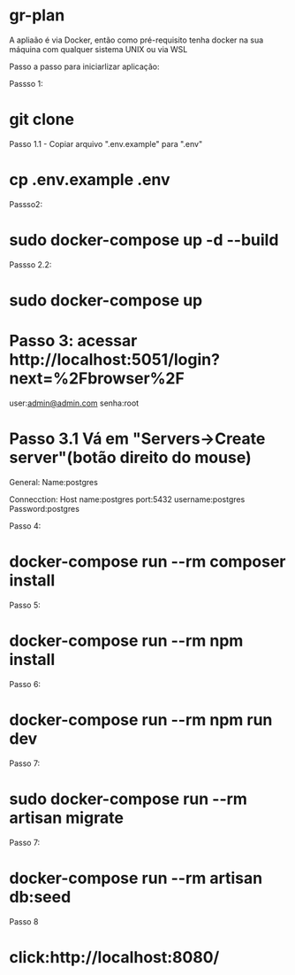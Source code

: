 # gr-plan

A apliaão é via Docker, então como pré-requisito tenha docker na sua máquina com qualquer sistema UNIX ou via WSL

Passo a passo para iniciarlizar aplicação:

Passso 1:
# git clone

Passo 1.1 - Copiar arquivo ".env.example" para ".env"
# cp .env.example .env

Passso2:
# sudo docker-compose up -d --build
Passso 2.2:
# sudo docker-compose up

# Passo 3: acessar http://localhost:5051/login?next=%2Fbrowser%2F
user:admin@admin.com
senha:root

# Passo 3.1 Vá em "Servers->Create server"(botão direito do mouse) 
General:
Name:postgres

Connecction:
Host name:postgres
port:5432
username:postgres 
Password:postgres 


Passo 4: 
# docker-compose run --rm composer install
Passo 5: 
#  docker-compose run --rm npm install
Passo 6: 
#  docker-compose run --rm npm run dev
Passo 7: 
# sudo docker-compose run --rm artisan migrate

Passo 7:
# docker-compose run --rm artisan db:seed

Passo 8 
# click:http://localhost:8080/